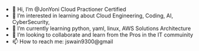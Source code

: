 - 👋 Hi, I’m @JonYoni Cloud Practioner Certified
- 👀 I’m interested in learning about Cloud Engineering, Coding, AI, CyberSecurity,
- 🌱 I’m currently learning python, yaml, linux, AWS Solutions Architecture
- 💞️ I’m looking to collaborate and learn from the Pros in the IT commuinity
- 📫 How to reach me: jswain9300@gmail
  


<!---
JonYoni/JonYoni is a ✨ special ✨ repository because its `README.md` (this file) appears on your GitHub profile.
You can click the Preview link to take a look at your changes.
--->
